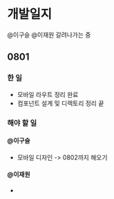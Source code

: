 # 개발일지

@이구슬 @이재원 갈려나가는 중

## 0801

### 한 일

-   모바일 라우트 정리 완료
-   컴포넌트 설계 및 디렉토리 정리 끝

### 해야 할 일

#### @이구슬

-   모바일 디자인 -> 0802까지 해오기

#### @이재원

-
